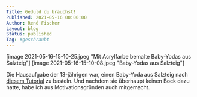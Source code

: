 ```yaml
---
Title: Geduld du brauchst!
Published: 2021-05-16 00:00:00
Author: René Fischer
Layout: blog
Status: published
Tag: #geschraubt
---
```

[image 2021-05-16-15-10-25.jpeg "Mit Acrylfarbe bemalte Baby-Yodas aus Salzteig"]
[image 2021-05-16-15-10-08.jpeg "Baby-Yodas aus Salzteig"]

Die Hausaufgabe der 13-jährigen war, einen Baby-Yoda aus Salzteig nach [diesem Tutorial](https://youtube.com/watch?v=Ghm0zSFNuFU) zu basteln. Und nachdem sie überhaupt keinen Bock dazu hatte, habe ich aus Motivationsgründen auch mitgemacht.
